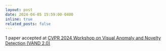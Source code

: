 ```yaml
---
layout: post
date: 2024-04-05 15:59:00-0400
inline: true
related_posts: false
---
```


1 paper accepted at [CVPR 2024 Workshop on Visual Anomaly and Novelty Detection (VAND 2.0) ](https://cvpr.thecvf.com/) 
